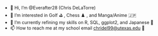 - 👋 Hi, I’m @Everafter28 (Chris DeLaTorre)
- 👀 I’m interested in Golf :golf: , Chess :chess_pawn: , and Manga/Anime :jp:
- 🌱 I’m currently refining my skills on R, SQL, ggplot2, and Japanese :japan:
- 📫 How to reach me at my school email chridel99@utexas.edu :book:
